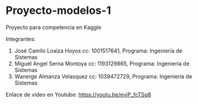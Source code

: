 # Proyecto-modelos-1
Proyecto para competencia en Kaggle

Integrantes:
1. José Camilo Loaiza Hoyos  cc: 1001517641, Programa: Ingeniería de Sistemas 
2. Miguel Angel Serna Montoya cc: 1193129865, Programa: Ingeniería de Sistemas 
3. Wanerge Almanza Velasquez cc: 1039472729, Programa: Ingeniería de Sistemas 


Enlace de video en Youtube:  https://youtu.be/evjP_fcTSq8
